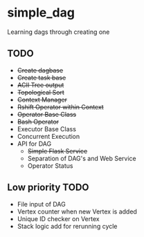 # simple_dag
Learning dags through creating one

## TODO
- ~~Create dagbase~~
- ~~Create task base~~
- ~~ACII Tree output~~
- ~~Topological Sort~~
- ~~Context Manager~~
- ~~Rshift Operator within Context~~
- ~~Operator Base Class~~
- ~~Bash Operator~~
- Executor Base Class
- Concurrent Execution
- API for DAG
    - ~~Simple Flask Service~~
    - Separation of DAG's and Web Service
    - Operator Status

## Low priority TODO
- File input of DAG
- Vertex counter when new Vertex is added
- Unique ID checker on Vertex
- Stack logic add for rerunning cycle